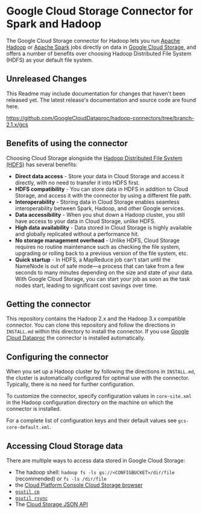 # Google Cloud Storage Connector for Spark and Hadoop

The Google Cloud Storage connector for Hadoop lets you run
[Apache Hadoop](http://hadoop.apache.org) or
[Apache Spark](http://spark.apache.org) jobs directly on data in
[Google Cloud Storage](https://cloud.google.com/storage), and offers a number of
benefits over choosing Hadoop Distributed File System (HDFS) as your default
file system.

## Unreleased Changes

This Readme may include documentation for changes that haven't been released yet.  The latest release's documentation and source code are found here.

https://github.com/GoogleCloudDataproc/hadoop-connectors/tree/branch-2.1.x/gcs

## Benefits of using the connector


Choosing Cloud Storage alongside the
[Hadoop Distributed File System (HDFS)](https://hadoop.apache.org/docs/stable/hadoop-project-dist/hadoop-hdfs/HdfsUserGuide.html)
has several benefits:

*   **Direct data access** - Store your data in Cloud Storage and access it
    directly, with no need to transfer it into HDFS first.
*   **HDFS compatibility** - You can store data in HDFS in addition to Cloud
    Storage, and access it with the connector by using a different file path.
*   **Interoperability** - Storing data in Cloud Storage enables seamless
    interoperability between Spark, Hadoop, and other Google services.
*   **Data accessibility** - When you shut down a Hadoop cluster, you still have
    access to your data in Cloud Storage, unlike HDFS.
*   **High data availability** - Data stored in Cloud Storage is highly
    available and globally replicated without a performance hit.
*   **No storage management overhead** - Unlike HDFS, Cloud Storage requires no
    routine maintenance such as checking the file system, upgrading or rolling
    back to a previous version of the file system, etc.
*   **Quick startup** - In HDFS, a MapReduce job can't start until the NameNode
    is out of safe mode—a process that can take from a few seconds to many
    minutes depending on the size and state of your data. With Google Cloud
    Storage, you can start your job as soon as the task nodes start, leading to
    significant cost savings over time.

## Getting the connector

This repository contains the Hadoop 2.x and the Hadoop 3.x compatible connector.
You can clone this repository and follow the directions in `INSTALL.md` within
this directory to install the connector. If you use
[Google Cloud Dataproc](https://cloud.google.com/dataproc) the connector is
installed automatically.

## Configuring the connector

When you set up a Hadoop cluster by following the directions in `INSTALL.md`,
the cluster is automatically configured for optimal use with the connector.
Typically, there is no need for further configuration.

To customize the connector, specify configuration values in `core-site.xml` in
the Hadoop configuration directory on the machine on which the connector is
installed.

For a complete list of configuration keys and their default values see
`gcs-core-default.xml`.

## Accessing Cloud Storage data

There are multiple ways to access data stored in Google Cloud Storage:

*   The hadoop shell: `hadoop fs -ls gs://<CONFIGBUCKET>/dir/file` (recommended)
    or `fs -ls /dir/file`
*   the
    [Cloud Platform Console Cloud Storage browser](https://cloud.google.com/storage/docs/gettingstarted-console)
*   [`gsutil cp`](https://cloud.google.com/storage/docs/gsutil/commands/cp)
*   [`gsutil rsync`](https://cloud.google.com/storage/docs/gsutil/commands/rsync)
*   The
    [Cloud Storage JSON API](https://cloud.google.com/storage/docs/json_api/v1/)
